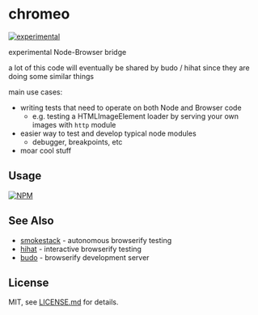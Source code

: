 # chromeo

[![experimental](http://badges.github.io/stability-badges/dist/experimental.svg)](http://github.com/badges/stability-badges)

experimental Node-Browser bridge

a lot of this code will eventually be shared by budo / hihat since they are doing some similar things

main use cases:

- writing tests that need to operate on both Node and Browser code
  - e.g. testing a HTMLImageElement loader by serving your own images with `http` module
- easier way to test and develop typical node modules
  - debugger, breakpoints, etc
- moar cool stuff

## Usage

[![NPM](https://nodei.co/npm/chromeo.png)](https://www.npmjs.com/package/chromeo)

## See Also

- [smokestack](https://www.npmjs.com/package/smokestack) - autonomous browserify testing
- [hihat](https://www.npmjs.com/package/hihat) - interactive browserify testing
- [budo](https://www.npmjs.com/package/budo) - browserify development server

## License

MIT, see [LICENSE.md](http://github.com/Jam3/chromeo/blob/master/LICENSE.md) for details.
